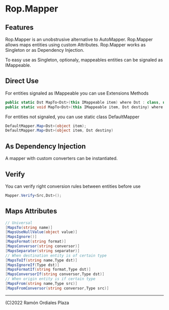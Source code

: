 ﻿# Rop.Mapper

Features
--------

Rop.Mapper is an unobstrusive alternative to AutoMapper.
Rop.Mapper allows maps entities using custom Attributes.
Rop.Mapper works as Singleton or as Dependency Injection.

To easy use as Singleton, optionaly, mappeables entities can be signaled as IMappeable.


## Direct Use

For entities signaled as IMappeable you can use Extensions Methods

```csharp
public static Dst MapTo<Dst>(this IMappeable item) where Dst : class, new()
public static void MapTo<Dst>(this IMappeable item, Dst destiny) where Dst : class
```

For entities not signaled, you can use static class DefaultMapper

```csharp
DefaultMapper.Map<Dst>(object item);
DefaultMapper.Map<Dst>(object item, Dst destiny)
```

## As Dependency Injection

A mapper with custom converters can be instantiated.

## Verify
You can verify right conversion rules between entities before use
```csharp
Mapper.Verify<Src,Dst>();
```

## Maps Attributes

```csharp
// Universal
[MapsTo(string name)]
[MapsUseNullValue(object value)]
[MapsIgnore()]
[MapsFormat(string format)]
[MapsConversor(string conversor)]
[MapsSeparator(string separator)]
// When destination entity is of certain type
[MapsToIf(string name,Type dst)]
[MapsIgnoreIf(Type dst)]
[MapsFormatIf(string format,Type dst)]
[MapsConversorIf(string conversor,Type dst)]
// When origin entity is if certain type
[MapsFrom(string name,Type src)]
[MapsFromConversor(string conversor,Type src)]
```

 ------
 (C)2022 Ramón Ordiales Plaza
